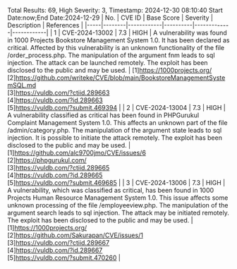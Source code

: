 Total Results: 69, High Severity: 3, Timestamp: 2024-12-30 08:10:40
Start Date:now;End Date:2024-12-29
| No. | CVE ID | Base Score | Severity | Description | References |
|-----|--------|------------|----------|-------------|------------|
| 1 | CVE-2024-13002 | 7.3  | HIGH | A vulnerability was found in 1000 Projects Bookstore Management System 1.0. It has been declared as critical. Affected by this vulnerability is an unknown functionality of the file /order_process.php. The manipulation of the argument fnm leads to sql injection. The attack can be launched remotely. The exploit has been disclosed to the public and may be used. | [1]https://1000projects.org/<br>[2]https://github.com/writeke/CVE/blob/main/BookstoreManagementSystemSQL.md<br>[3]https://vuldb.com/?ctiid.289663<br>[4]https://vuldb.com/?id.289663<br>[5]https://vuldb.com/?submit.469394 |
| 2 | CVE-2024-13004 | 7.3  | HIGH | A vulnerability classified as critical has been found in PHPGurukul Complaint Management System 1.0. This affects an unknown part of the file /admin/category.php. The manipulation of the argument state leads to sql injection. It is possible to initiate the attack remotely. The exploit has been disclosed to the public and may be used. | [1]https://github.com/alc9700jmo/CVE/issues/6<br>[2]https://phpgurukul.com/<br>[3]https://vuldb.com/?ctiid.289665<br>[4]https://vuldb.com/?id.289665<br>[5]https://vuldb.com/?submit.469685 |
| 3 | CVE-2024-13006 | 7.3  | HIGH | A vulnerability, which was classified as critical, has been found in 1000 Projects Human Resource Management System 1.0. This issue affects some unknown processing of the file /employeeview.php. The manipulation of the argument search leads to sql injection. The attack may be initiated remotely. The exploit has been disclosed to the public and may be used. | [1]https://1000projects.org/<br>[2]https://github.com/Sakurapan/CVE/issues/1<br>[3]https://vuldb.com/?ctiid.289667<br>[4]https://vuldb.com/?id.289667<br>[5]https://vuldb.com/?submit.470260 |
